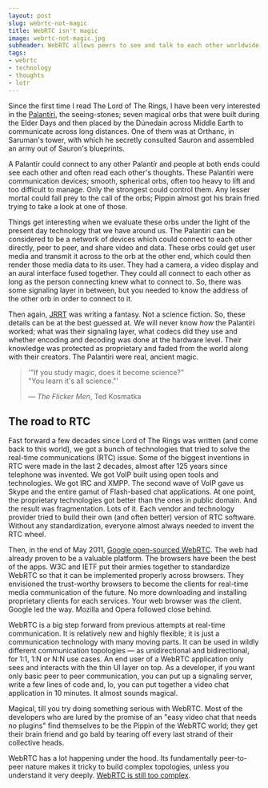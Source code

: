 ```yaml
---
layout: post
slug: webrtc-not-magic
title: WebRTC isn't magic
image: webrtc-not-magic.jpg
subheader: WebRTC allows peers to see and talk to each other worldwide in real-time. It can look and sound like magic at the outset, till you learn to wield it.
tags:
- webrtc
- technology
- thoughts
- lotr
---
```


Since the first time I read The Lord of The Rings, I have been very interested in the [Palantíri](http://lotr.wikia.com/wiki/Palant%C3%ADri), the seeing-stones; seven magical orbs that were built during the Elder Days and then placed by the Dúnedain across Middle Earth to communicate across long distances. One of them was at Orthanc, in Saruman's tower, with which he secretly consulted Sauron and assembled an army out of Sauron's blueprints.

A Palantír could connect to any other Palantír and people at both ends could see each other and often read each other's thoughts.  These Palantíri were communication devices; smooth, spherical orbs, often too heavy to lift and too difficult to manage. Only the strongest could control them. Any lesser mortal could fall prey to the call of the orbs; Pippin almost got his brain fried trying to take a look at one of those.

Things get interesting when we evaluate these orbs under the light of the present day technology that we have around us. The Palantíri can be considered to be a network of devices which could connect to each other directly, peer to peer, and share video and data. These orbs could get user media and transmit it across to the orb at the other end, which could then render those media data to its user. They had a camera, a video display and an aural interface fused together. They could all connect to each other as long as the person connecting knew what to connect to. So, there was some signaling layer in between, but you needed to know the address of the other orb in order to connect to it.

Then again, [JRRT](https://en.wikipedia.org/wiki/J._R._R._Tolkien) was writing a fantasy. Not a science fiction. So, these details can be at the best guessed at. We will never know *how* the Palantíri worked; what was their signaling layer, what codecs did they use and whether encoding and decoding was done at the hardware level. Their knowledge was protected as proprietary and faded from the world along with their creators. The Palantíri were real, ancient magic.

> '"If you study magic, does it become science?"<br> "You learn it's all science."'
>
> *&mdash; The Flicker Men*, Ted Kosmatka

## The road to RTC

Fast forward a few decades since Lord of The Rings was written (and come back to this world), we got a bunch of technologies that tried to solve the real-time communications (RTC) issue. Some of the biggest inventions in RTC were made in the last 2 decades, almost after 125 years since telephone was invented. We got VoIP built using open tools and technologies. We got IRC and XMPP. The second wave of VoIP gave us Skype and the entire gamut of Flash-based chat applications. At one point, the proprietary technologies got better than the ones in public domain. And the result was fragmentation. Lots of it. Each vendor and technology provider tried to build their own (and often better) version of RTC software. Without any standardization, everyone almost always needed to invent the RTC wheel.

Then, in the end of May 2011, [Google open-sourced WebRTC](http://lists.w3.org/Archives/Public/public-webrtc/2011May/0022.html). The web had already proven to be a valuable platform. The browsers have been the best of the apps. W3C and IETF put their armies together to standardize WebRTC so that it can be implemented properly across browsers. They envisioned the trust-worthy browsers to become the clients for real-time media communication of the future. No more downloading and installing proprietary clients for each services. Your web browser was *the* client. Google led the way. Mozilla and Opera followed close behind.

WebRTC is a big step forward from previous attempts at real-time communication. It is relatively new and highly flexible; it is just a  communication technology with many moving parts. It can be used in wildly different communication topologies &mdash; as unidirectional and bidirectional, for 1:1, 1:N or N:N use cases. An end user of a WebRTC application only sees and interacts with the thin UI layer on top. As a developer, if you want only basic peer to peer communication, you can put up a signaling server, write a few lines of code and, lo, you can put together a video chat application in 10 minutes. It almost sounds magical.

Magical, till you try doing something serious with WebRTC. Most of the developers who are lured by the promise of an "easy video chat that needs no plugins" find themselves to be the Pippin of the WebRTC world; they get their brain friend and go bald by tearing off every last strand of their collective heads.

WebRTC has a lot happening under the hood. Its fundamentally peer-to-peer nature makes it tricky to build complex topologies, unless you understand it very deeply. [WebRTC is still too complex](https://www.chriskranky.com/how-to-simplify-webrtc/).
